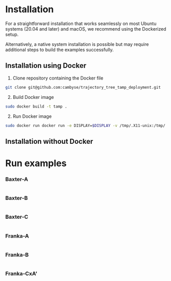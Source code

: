 # Installation

For a straightforward installation that works seamlessly on most Ubuntu systems (20.04 and later) and macOS, we recommend using the Dockerized setup.

Alternatively, a native system installation is possible but may require additional steps to build the examples successfully.

## Installation using Docker
1. Clone repository containing the Docker file

```bash
git clone git@github.com:cambyse/trajectory_tree_tamp_deployment.git
```

2. Build Docker image

```bash
sudo docker build -t tamp .
```

2. Run Docker image

```bash
sudo docker run docker run -e DISPLAY=$DISPLAY -v /tmp/.X11-unix:/tmp/.X11-unix <image_name> -it tamp /bin/bash
```

## Installation without Docker


# Run examples

### Baxter-A
```bash
```

### Baxter-B
```bash
```

### Baxter-C
```bash
```

### Franka-A
```bash
```

### Franka-B
```bash
```

### Franka-CxA'
```bash
```



